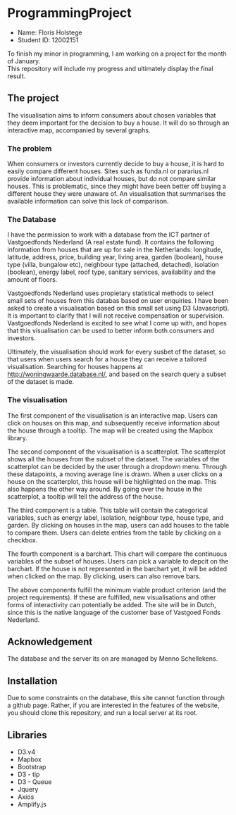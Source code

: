# ProgrammingProject

* Name: Floris Holstege
* Student ID: 12002151

To finish my minor in programming, I am working on a project for the month of January.  
This repository will include my progress and ultimately display the final result. 

## The project 

The visualisation aims to inform consumers about chosen variables that they deem important for the decision to buy a house. It will do so through an interactive map, accompanied by several graphs. 

### The problem 

When consumers or investors currently decide to buy a house, it is hard to easily compare different houses. Sites such as funda.nl or pararius.nl provide information about individual houses, but do not compare similar houses. This is problematic, since they might have been better off buying a different house they were unaware of. An visualisation that summarises the available information can solve this lack of comparison. 

### The Database 

I have the permission to work with a database from the ICT partner of Vastgoedfonds Nederland (A real estate fund). It contains the following information from houses that are up for sale in the Netherlands: longitude, latitude, address, price, building year, living area, garden (boolean), house type (villa, bungalow etc), neighbour type (attached, detached), isolation (boolean), energy label, roof type, sanitary services, availability and the amount of floors. 

Vastgoedfonds Nederland uses propietary statistical methods to select small sets of houses from this databas based on user enquiries. I have been asked to create a visualisation based on this small set using D3 (Javascript). It is important to clarify that I will not receive compensation or supervision. Vastgoedfonds Nederland is excited to see what I come up with, and hopes that this visualisation can be used to better inform both consumers and investors.

Ultimately, the visualisation should work for every susbet of the dataset, so that users when users search for a house they can receive a tailored visualisation. Searching for houses happens at http://woningwaarde.database.nl/, and based on the search query a subset of the dataset is made. 

### The visualisation 

The first component of the visualisation is an interactive map. Users can click on houses on this map, and subsequently receive information about the house through a tooltip. The map will be created using the Mapbox library. 

The second component of the visualisation is a scatterplot. The scatterplot shows all the houses from the subset of the dataset. The variables of the scatterplot can be decided by the user through a dropdown menu. Through these datapoints, a moving average line is drawn. When a user clicks on a house on the scatterplot, this house will be highlighted on the map. This also happens the other way around. By going over the house in the scatterplot, a tooltip will tell the address of the house. 

The third component is a table. This table will contain the categorical variables, such as energy label, isolation, neighbour type, house type, and garden. By clicking on houses in the map, users can add houses to the table to compare them. Users can delete entries from the table by clicking on a checkbox. 

The fourth component is a barchart. This chart will compare the continuous variables of the subset of houses. Users can pick a variable to depcit on the barchart. If the house is not represented in the barchart yet, it will be added when clicked on the map. By clicking, users can also remove bars. 

The above components fulfill the minimum viable product criterion (and the project requirements). If these are fulfilled, new visualisations and other forms of interactivity can potentially be added. The site will be in Dutch, since this is the native language of the customer base of Vastgoed Fonds Nederland. 

## Acknowledgement

The database and the server its on are managed by Menno Schellekens. 

## Installation 

Due to some constraints on the database, this site cannot function through a github page. Rather, if you are interested in the features of the website, you should clone this repository, and run a local server at its root. 

## Libraries 

* D3.v4 
* Mapbox 
* Bootstrap
* D3 - tip  
* D3 - Queue 
* Jquery 
* Axios 
* Amplify.js 

















